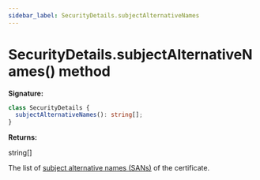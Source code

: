 ```yaml
---
sidebar_label: SecurityDetails.subjectAlternativeNames
---
```


# SecurityDetails.subjectAlternativeNames() method

**Signature:**

```typescript
class SecurityDetails {
  subjectAlternativeNames(): string[];
}
```

**Returns:**

string\[\]

The list of [subject alternative names (SANs)](https://en.wikipedia.org/wiki/Subject_Alternative_Name) of the certificate.
